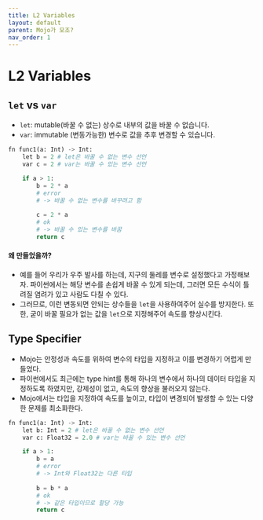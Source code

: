 ```yaml
---
title: L2 Variables
layout: default
parent: Mojo가 모조?
nav_order: 1
---
```


# L2 Variables

## `let` vs `var`
* `let`: mutable(바꿀 수 없는) 상수로 내부의 값을 바꿀 수 없습니다.
* `var`: immutable (변동가능한) 변수로 값을 추후 변경할 수 있습니다.

```python
fn func1(a: Int) -> Int:
	let b = 2 # let은 바꿀 수 없는 변수 선언
	var c = 2 # var는 바꿀 수 있는 변수 선언

	if a > 1:
		b = 2 * a 
		# error 
		# -> 바꿀 수 없는 변수를 바꾸려고 함
		
		c = 2 * a 
		# ok 
		# -> 바꿀 수 있는 변수를 바꿈
		return c
```
#### 왜 만들었을까? 
* 예를 들어 우리가 우주 발사를 하는데, 지구의 둘레를 변수로 설정했다고 가정해보자. 파이썬에서는 해당 변수를 손쉽게 바꿀 수 있게 되는데, 그러면 모든 수식이 틀려질 염려가 있고 사람도 다칠 수 있다.
* 그러므로, 이런 변동되면 안되는 상수들을 `let`을 사용하여주어 실수를 방지한다. 또한, 굳이 바꿀 필요가 없는 값을 `let`으로 지정해주어 속도를 향상시킨다.
 
## Type Specifier
* Mojo는 안정성과 속도를 위하여 변수의 타입을 지정하고 이를 변경하기 어렵게 만들었다.
* 파이썬에서도 최근에는 type hint를 통해 하나의 변수에서 하나의 데이터 타입을 지정하도록 하였지만, 강제성이 없고, 속도의 향상을 불러오지 않는다.
* Mojo에서는 타입을 지정하여 속도를 높이고, 타입이 변경되어 발생할 수 있는 다양한 문제를 최소화한다.

```python
fn func1(a: Int) -> Int:
	let b: Int = 2 # let은 바꿀 수 없는 변수 선언
	var c: Float32 = 2.0 # var는 바꿀 수 있는 변수 선언

	if a > 1:
		b = a
		# error 
		# -> Int와 Float32는 다른 타입
		
		b = b * a
		# ok 
		# -> 같은 타입이므로 할당 가능
		return c
```


